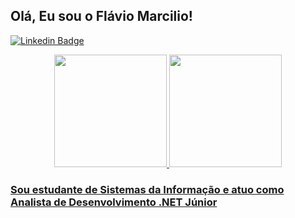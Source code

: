 <h2>Olá, Eu sou o Flávio Marcilio!</h2>

[![Linkedin Badge](https://img.shields.io/badge/LinkedIn-0077B5?style=plastic&logo=linkedin&logoColor=white&link=https://www.linkedin.com/in/flaviomarcilio/)](https://www.linkedin.com/in/flaviomarcilio/)

<div align="center">
  <a href="https://github.com/flaviomarcilio">
  <img height="180em" src="https://github-readme-stats.vercel.app/api?username=flaviomarcilio&show_icons=true&theme=dracula&include_all_commits=true&count_private=true&hide_border=true"/>
  <img height="180em" src="https://github-readme-stats.vercel.app/api/top-langs/?username=flaviomarcilio&layout=compact&langs_count=7&theme=dracula&hide_border=true"/>
</div>
<div>
  <h3>Sou estudante de Sistemas da Informação e atuo como Analista de Desenvolvimento .NET Júnior</h3>
</div>
